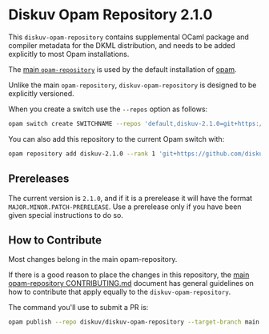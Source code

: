 # Diskuv Opam Repository 2.1.0

This `diskuv-opam-repository` contains supplemental OCaml package and compiler
metadata for the DKML distribution, and needs to be added explicitly to most
Opam installations.

The [main `opam-repository`](https://github.com/ocaml/opam-repository)
is used by the default installation of [opam](https://opam.ocaml.org/).

Unlike the main `opam-repository`, `diskuv-opam-repository` is designed to
be explicitly versioned.

When you create a switch use the `--repos` option as follows:

```bash
opam switch create SWITCHNAME --repos 'default,diskuv-2.1.0=git+https://github.com/diskuv/diskuv-opam-repository.git#2.1.0' 4.14.0
```

You can also add this repository to the current Opam switch with:

```bash
opam repository add diskuv-2.1.0 --rank 1 'git+https://github.com/diskuv/diskuv-opam-repository.git#2.1.0'
```

## Prereleases

The current version is `2.1.0`, and if it is a prerelease it will have the
format `MAJOR.MINOR.PATCH-PRERELEASE`. Use a prerelease only if you have been
given special instructions to do so.

## How to Contribute

Most changes belong in the main opam-repository.

If there is a good reason to place the changes in this repository, the
[main opam-repository CONTRIBUTING.md](https://github.com/ocaml/opam-repository/blob/master/CONTRIBUTING.md)
document has general guidelines on how to contribute that apply equally to
the `diskuv-opam-repository`.

The command you'll use to submit a PR is:

```bash
opam publish --repo diskuv/diskuv-opam-repository --target-branch main
```
